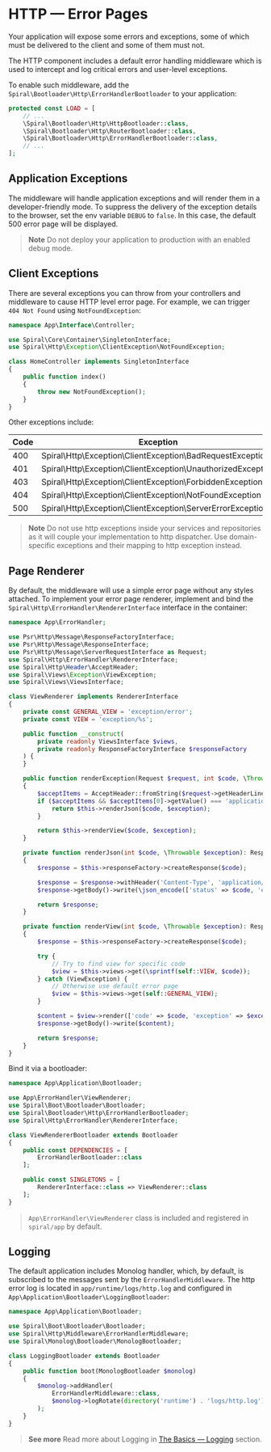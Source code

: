 # HTTP — Error Pages

Your application will expose some errors and exceptions, some of which must be delivered to the client and some of them
must not.

The HTTP component includes a default error handling middleware which is used to intercept and log critical errors and
user-level exceptions.

To enable such middleware, add the `Spiral\Bootloader\Http\ErrorHandlerBootloader` to your application:

```php app/src/Application/Kernel.php
protected const LOAD = [
    // ...
    \Spiral\Bootloader\Http\HttpBootloader::class,
    \Spiral\Bootloader\Http\RouterBootloader::class,
    \Spiral\Bootloader\Http\ErrorHandlerBootloader::class,
    // ...
];
```

## Application Exceptions

The middleware will handle application exceptions and will render them in a developer-friendly mode. To suppress the
delivery of the exception details to the browser, set the env variable `DEBUG` to `false`. In this case, the default 500
error page will be displayed.

> **Note**
> Do not deploy your application to production with an enabled debug mode.

## Client Exceptions

There are several exceptions you can throw from your controllers and middleware to cause HTTP level error page. For
example, we can trigger `404 Not Found` using `NotFoundException`:

```php app/src/Interface/Controller/HomeController.php
namespace App\Interface\Controller;

use Spiral\Core\Container\SingletonInterface;
use Spiral\Http\Exception\ClientException\NotFoundException;

class HomeController implements SingletonInterface
{
    public function index()
    {
        throw new NotFoundException();
    }
}
```

Other exceptions include:

| Code | Exception                                                   |
|------|-------------------------------------------------------------|
| 400  | Spiral\Http\Exception\ClientException\BadRequestException   |
| 401  | Spiral\Http\Exception\ClientException\UnauthorizedException |
| 403  | Spiral\Http\Exception\ClientException\ForbiddenException    |
| 404  | Spiral\Http\Exception\ClientException\NotFoundException     |
| 500  | Spiral\Http\Exception\ClientException\ServerErrorException  |

> **Note**
> Do not use http exceptions inside your services and repositories as it will couple your implementation to http
> dispatcher. Use domain-specific exceptions and their mapping to http exception instead.

## Page Renderer

By default, the middleware will use a simple error page without any styles attached. To implement your error page
renderer, implement and bind the `Spiral\Http\ErrorHandler\RendererInterface` interface in the container:

```php
namespace App\ErrorHandler;

use Psr\Http\Message\ResponseFactoryInterface;
use Psr\Http\Message\ResponseInterface;
use Psr\Http\Message\ServerRequestInterface as Request;
use Spiral\Http\ErrorHandler\RendererInterface;
use Spiral\Http\Header\AcceptHeader;
use Spiral\Views\Exception\ViewException;
use Spiral\Views\ViewsInterface;

class ViewRenderer implements RendererInterface
{
    private const GENERAL_VIEW = 'exception/error';
    private const VIEW = 'exception/%s';

    public function __construct(
        private readonly ViewsInterface $views,
        private readonly ResponseFactoryInterface $responseFactory
    ) {
    }

    public function renderException(Request $request, int $code, \Throwable $exception): ResponseInterface
    {
        $acceptItems = AcceptHeader::fromString($request->getHeaderLine('Accept'))->getAll();
        if ($acceptItems && $acceptItems[0]->getValue() === 'application/json') {
            return $this->renderJson($code, $exception);
        }

        return $this->renderView($code, $exception);
    }

    private function renderJson(int $code, \Throwable $exception): ResponseInterface
    {
        $response = $this->responseFactory->createResponse($code);

        $response = $response->withHeader('Content-Type', 'application/json; charset=UTF-8');
        $response->getBody()->write(\json_encode(['status' => $code, 'error' => $exception->getMessage()]));

        return $response;
    }

    private function renderView(int $code, \Throwable $exception): ResponseInterface
    {
        $response = $this->responseFactory->createResponse($code);

        try {
            // Try to find view for specific code
            $view = $this->views->get(\sprintf(self::VIEW, $code));
        } catch (ViewException) {
            // Otherwise use default error page
            $view = $this->views->get(self::GENERAL_VIEW);
        }

        $content = $view->render(['code' => $code, 'exception' => $exception]);
        $response->getBody()->write($content);

        return $response;
    }
}
```

Bind it via a bootloader:

```php app/src/Application/Bootloader/ViewRendererBootloader.php
namespace App\Application\Bootloader;

use App\ErrorHandler\ViewRenderer;
use Spiral\Boot\Bootloader\Bootloader;
use Spiral\Bootloader\Http\ErrorHandlerBootloader;
use Spiral\Http\ErrorHandler\RendererInterface;

class ViewRendererBootloader extends Bootloader
{
    public const DEPENDENCIES = [
        ErrorHandlerBootloader::class
    ];

    public const SINGLETONS = [
        RendererInterface::class => ViewRenderer::class
    ];
}
```

> `App\ErrorHandler\ViewRenderer` class is included and registered in `spiral/app` by default.

## Logging

The default application includes Monolog handler, which, by default, is subscribed to the messages sent by
the `ErrorHandlerMiddleware`. The http error log is located in `app/runtime/logs/http.log` and configured
in `App\Application\Bootloader\LoggingBootloader`:

```php app/src/Application/Bootloader/LoggingBootloader.php
namespace App\Application\Bootloader;

use Spiral\Boot\Bootloader\Bootloader;
use Spiral\Http\Middleware\ErrorHandlerMiddleware;
use Spiral\Monolog\Bootloader\MonologBootloader;

class LoggingBootloader extends Bootloader
{
    public function boot(MonologBootloader $monolog)
    {
        $monolog->addHandler(
            ErrorHandlerMiddleware::class,
            $monolog->logRotate(directory('runtime') . 'logs/http.log')
        );
    }
}
```

> **See more**
> Read more about Logging in [The Basics — Logging](../basics/logging.md) section.
